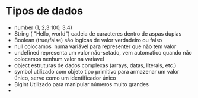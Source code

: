 # Tipos de dados
* number (1, 2,3 100, 3.4) 
* String ( "Hello, world") cadeia de caracteres dentro de aspas duplas
* Boolean (true/false) são logicas de valor verdadeiro ou falso
* null colocamos  numa variável para representer que não tem valor 
* undefined representa um valor não-setado, vem automatico quando não colocamos nenhum valor na variavel
* object estruturas de dados complexas (arrays, datas, literais, etc.) 
* symbol utilizado com objeto tipo primitivo para armazenar um valor único, serve como um identificador único
* Biglnt Utilizado para manipular números muito grandes
* 